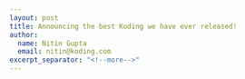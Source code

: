 ```yaml
---
layout: post
title: Announcing the best Koding we have ever released!
author:
  name: Nitin Gupta
  email: nitin@koding.com
excerpt_separator: "<!--more-->"
---
```



